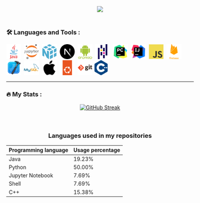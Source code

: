 
<div id="header" align="center">
  <img src="https://media.giphy.com/media/M9gbBd9nbDrOTu1Mqx/giphy.gif" width="100"/><br>
  <img src="https://komarev.com/ghpvc/?username=M-Mahdikamali&style=flat-square&color=blue" alt=""/>
</div>

### :hammer_and_wrench: Languages and Tools :
<div>
  <img src="https://github.com/devicons/devicon/blob/master/icons/java/java-original-wordmark.svg" title="Java" alt="Java" width="40" height="40"/>&nbsp;
  <img src="https://github.com/devicons/devicon/blob/master/icons/jupyter/jupyter-original-wordmark.svg" title="Material UI" alt="Material UI" width="40" height="40"/>&nbsp;
  <img src="https://github.com/devicons/devicon/blob/master/icons/numpy/numpy-plain.svg" title="Numpy" alt="Spring" width="40" height="40"/>&nbsp;
  <img src="https://github.com/devicons/devicon/blob/master/icons/nextjs/nextjs-original.svg" title="NextJs" alt="React" width="40" height="40"/>&nbsp;
  <img src="https://github.com/devicons/devicon/blob/master/icons/android/android-plain-wordmark.svg" title="Android" alt="Flutter" width="40" height="40"/>&nbsp;
  <img src="https://github.com/devicons/devicon/blob/master/icons/pandas/pandas-original.svg" title="Pandas" alt="Redux " width="40" height="40"/>&nbsp;
  <img src="https://github.com/devicons/devicon/blob/master/icons/pycharm/pycharm-original.svg"  title="Pycharm" alt="CSS" width="40" height="40"/>&nbsp;
  <img src="https://github.com/devicons/devicon/blob/master/icons/intellij/intellij-original.svg" title="Intellij" alt="HTML" width="40" height="40"/>&nbsp;
  <img src="https://github.com/devicons/devicon/blob/master/icons/javascript/javascript-original.svg" title="JavaScript" alt="JavaScript" width="40" height="40"/>&nbsp;
  <img src="https://github.com/devicons/devicon/blob/master/icons/firebase/firebase-plain-wordmark.svg" title="Firebase" alt="Firebase" width="40" height="40"/>&nbsp;
  <img src="https://github.com/devicons/devicon/blob/master/icons/xcode/xcode-original.svg" title="Xcode"  alt="Gatsby" width="40" height="40"/>&nbsp;
  <img src="https://github.com/devicons/devicon/blob/master/icons/mysql/mysql-original-wordmark.svg" title="MySQL"  alt="MySQL" width="40" height="40"/>&nbsp;
  <img src="https://github.com/devicons/devicon/blob/master/icons/apple/apple-original.svg" title="IOS" alt="NodeJS" width="40" height="40"/>&nbsp;
  <img src="https://github.com/devicons/devicon/blob/master/icons/ubuntu/ubuntu-original.svg" title="Ubuntu" alt="AWS" width="40" height="40"/>&nbsp;
  <img src="https://github.com/devicons/devicon/blob/master/icons/git/git-original-wordmark.svg" title="Git" **alt="Git" width="40" height="40"/>
  <img src="https://github.com/devicons/devicon/blob/master/icons/cplusplus/cplusplus-plain.svg" title="C++" **alt="Git" width="40" height="40"/>
</div>

---

### :fire: My Stats :
<div align="center">
  <a href="https://git.io/streak-stats">
    <img src="https://streak-stats.demolab.com?user=M-Mahdikamali&theme=radical&border_radius=22&mode=weekly" alt="GitHub Streak">
  </a>
  <br>
  <br>
  <br>
</div>
<div align="center">

### Languages ​​used in my repositories

| Programming language | Usage percentage |
|-------------------|---------------|
| Java | 19.23% |
| Python | 50.00% |
| Jupyter Notebook | 7.69% |
| Shell | 7.69% |
| C++ | 15.38% |
</div>
